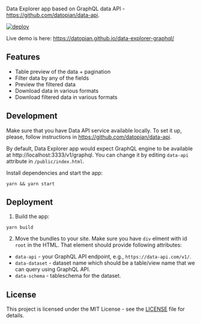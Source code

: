 Data Explorer app based on GraphQL data API - https://github.com/datopian/data-api.

[![deploy](https://github.com/datopian/data-explorer-graphql/actions/workflows/deploy.yml/badge.svg)](https://github.com/datopian/data-explorer-graphql/actions/workflows/deploy.yml)

Live demo is here: https://datopian.github.io/data-explorer-graphql/

## Features

- Table preview of the data + pagination
- Filter data by any of the fields
- Preview the filtered data
- Download data in various formats
- Download filtered data in various formats

## Development

Make sure that you have Data API service available locally. To set it up, please, follow instructions in https://github.com/datopian/data-api.

By default, Data Explorer app would expect GraphQL engine to be available at http://localhost:3333/v1/graphql. You can change it by editing `data-api` attribute in `/public/index.html`.

Install dependencies and start the app:

```
yarn && yarn start
```

## Deployment

1. Build the app:

```
yarn build
```

2. Move the bundles to your site. Make sure you have `div` elment with id `root` in the HTML. That element should provide following attributes:

- `data-api` - your GraphQL API endpoint, e.g., `https://data-api.com/v1/`.
- `data-dataset` - dataset name which should be a table/view name that we can query using GraphQL API.
- `data-schema` - tableschema for the dataset.

## License

This project is licensed under the MIT License - see the [LICENSE](License) file for details.

